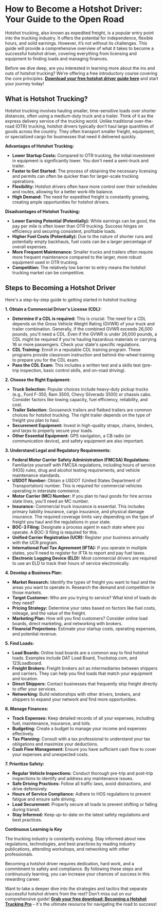 # How to Become a Hotshot Driver: Your Guide to the Open Road

Hotshot trucking, also known as expedited freight, is a popular entry point into the trucking industry. It offers the potential for independence, flexible hours, and solid earnings. However, it’s not without its challenges. This guide will provide a comprehensive overview of what it takes to become a successful hotshot driver, covering everything from licensing and equipment to finding loads and managing finances.

Before we dive deep, are you interested in learning more about the ins and outs of hotshot trucking?  We're offering a free introductory course covering the core principles.  **[Download your free hotshot driver guide here](https://udemywork.com/how-to-become-a-hotshot-driver)** and start your journey today!

## What is Hotshot Trucking?

Hotshot trucking involves hauling smaller, time-sensitive loads over shorter distances, often using a medium-duty truck and a trailer.  Think of it as the express delivery service of the trucking world. Unlike traditional over-the-road (OTR) trucking, hotshot drivers typically don’t haul large quantities of goods across the country. They often transport smaller freight, equipment, or specialized cargo for businesses that need it delivered quickly.

**Advantages of Hotshot Trucking:**

*   **Lower Startup Costs:**  Compared to OTR trucking, the initial investment in equipment is significantly lower. You don't need a semi-truck and trailer.
*   **Faster to Get Started:** The process of obtaining the necessary licensing and permits can often be quicker than for larger-scale trucking operations.
*   **Flexibility:**  Hotshot drivers often have more control over their schedules and routes, allowing for a better work-life balance.
*   **High Demand:**  The need for expedited freight is constantly growing, creating ample opportunities for hotshot drivers.

**Disadvantages of Hotshot Trucking:**

*   **Lower Earning Potential (Potentially):** While earnings can be good, the pay per mile is often lower than OTR trucking. Success hinges on efficiency and securing consistent, profitable loads.
*   **Higher Fuel Costs (Potentially):**  Due to the nature of shorter runs and potentially empty backhauls, fuel costs can be a larger percentage of overall expenses.
*   **More Frequent Maintenance:**  Smaller trucks and trailers often require more frequent maintenance compared to the larger, more robust equipment used in OTR trucking.
*   **Competition:** The relatively low barrier to entry means the hotshot trucking market can be competitive.

## Steps to Becoming a Hotshot Driver

Here's a step-by-step guide to getting started in hotshot trucking:

**1. Obtain a Commercial Driver's License (CDL):**

*   **Determine if a CDL is required:** This is crucial.  The need for a CDL depends on the Gross Vehicle Weight Rating (GVWR) of your truck and trailer combination. Generally, if the combined GVWR exceeds 26,000 pounds, you'll need a CDL. Even if the GVWR is under 26,000 pounds, a CDL might be required if you're hauling hazardous materials or carrying 16 or more passengers.  Check your state's specific regulations.
*   **CDL Training:**  Enroll in a reputable CDL training program. These programs provide classroom instruction and behind-the-wheel training to prepare you for the CDL exam.
*   **Pass the CDL Exam:** This includes a written test and a skills test (pre-trip inspection, basic control skills, and on-road driving).

**2. Choose the Right Equipment:**

*   **Truck Selection:**  Popular choices include heavy-duty pickup trucks (e.g., Ford F-350, Ram 3500, Chevy Silverado 3500) or chassis cabs. Consider factors like towing capacity, fuel efficiency, reliability, and cost.
*   **Trailer Selection:** Gooseneck trailers and flatbed trailers are common choices for hotshot trucking. The right trailer depends on the type of freight you plan to haul.
*   **Securement Equipment:** Invest in high-quality straps, chains, binders, and tarps to properly secure your loads.
*   **Other Essential Equipment:** GPS navigation, a CB radio (or communication device), and safety equipment are also important.

**3. Understand Legal and Regulatory Requirements:**

*   **Federal Motor Carrier Safety Administration (FMCSA) Regulations:** Familiarize yourself with FMCSA regulations, including hours of service (HOS) rules, drug and alcohol testing requirements, and vehicle maintenance standards.
*   **USDOT Number:** Obtain a USDOT (United States Department of Transportation) number. This is required for commercial vehicles operating in interstate commerce.
*   **Motor Carrier (MC) Number:** If you plan to haul goods for hire across state lines, you'll need an MC number.
*   **Insurance:**  Commercial truck insurance is essential.  This includes primary liability insurance, cargo insurance, and physical damage insurance.  The required coverage limits vary depending on the type of freight you haul and the regulations in your state.
*   **BOC-3 Filing:**  Designate a process agent in each state where you operate. A BOC-3 filing is required for this.
*   **Unified Carrier Registration (UCR):** Register your business annually with the UCR program.
*   **International Fuel Tax Agreement (IFTA):**  If you operate in multiple states, you'll need to register for IFTA to report and pay fuel taxes.
*   **Electronic Logging Device (ELD):**  Most commercial drivers are required to use an ELD to track their hours of service electronically.

**4. Develop a Business Plan:**

*   **Market Research:**  Identify the types of freight you want to haul and the areas you want to operate in.  Research the demand and competition in those markets.
*   **Target Customer:**  Who are you trying to service? What kind of loads do they need?
*   **Pricing Strategy:**  Determine your rates based on factors like fuel costs, mileage, and the value of the freight.
*   **Marketing Plan:**  How will you find customers?  Consider online load boards, direct marketing, and networking with brokers.
*   **Financial Projections:**  Estimate your startup costs, operating expenses, and potential revenue.

**5. Find Loads:**

*   **Load Boards:**  Online load boards are a common way to find hotshot loads.  Examples include DAT Load Board, Truckstop.com, and 123Loadboard.
*   **Freight Brokers:**  Freight brokers act as intermediaries between shippers and carriers.  They can help you find loads that match your equipment and location.
*   **Direct Shippers:**  Contact businesses that frequently ship freight directly to offer your services.
*   **Networking:**  Build relationships with other drivers, brokers, and shippers to expand your network and find more opportunities.

**6. Manage Finances:**

*   **Track Expenses:**  Keep detailed records of all your expenses, including fuel, maintenance, insurance, and tolls.
*   **Budgeting:**  Create a budget to manage your income and expenses effectively.
*   **Tax Planning:**  Consult with a tax professional to understand your tax obligations and maximize your deductions.
*   **Cash Flow Management:**  Ensure you have sufficient cash flow to cover your expenses and unexpected costs.

**7. Prioritize Safety:**

*   **Regular Vehicle Inspections:**  Conduct thorough pre-trip and post-trip inspections to identify and address any maintenance issues.
*   **Safe Driving Practices:**  Follow all traffic laws, avoid distractions, and drive defensively.
*   **Hours of Service Compliance:**  Adhere to HOS regulations to prevent fatigue and ensure safe driving.
*   **Load Securement:**  Properly secure all loads to prevent shifting or falling during transit.
*   **Stay Informed:**  Keep up-to-date on the latest safety regulations and best practices.

**Continuous Learning is Key**

The trucking industry is constantly evolving. Stay informed about new regulations, technologies, and best practices by reading industry publications, attending workshops, and networking with other professionals.

Becoming a hotshot driver requires dedication, hard work, and a commitment to safety and compliance. By following these steps and continuously learning, you can increase your chances of success in this rewarding career.

Want to take a deeper dive into the strategies and tactics that separate successful hotshot drivers from the rest? Don't miss out on our comprehensive guide! **[Grab your free download:  Becoming a Hotshot Trucking Pro](https://udemywork.com/how-to-become-a-hotshot-driver)** – it's the ultimate resource for navigating the road to success!
